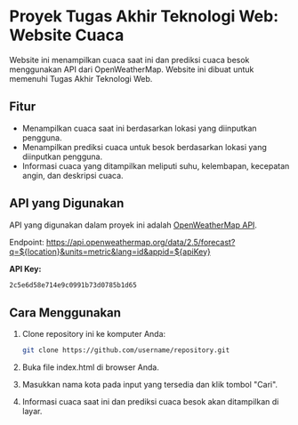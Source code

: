 # Proyek Tugas Akhir Teknologi Web: Website Cuaca

Website ini menampilkan cuaca saat ini dan prediksi cuaca besok menggunakan API dari OpenWeatherMap. Website ini dibuat untuk memenuhi Tugas Akhir Teknologi Web.

## Fitur

- Menampilkan cuaca saat ini berdasarkan lokasi yang diinputkan pengguna.
- Menampilkan prediksi cuaca untuk besok berdasarkan lokasi yang diinputkan pengguna.
- Informasi cuaca yang ditampilkan meliputi suhu, kelembapan, kecepatan angin, dan deskripsi cuaca.

## API yang Digunakan

API yang digunakan dalam proyek ini adalah [OpenWeatherMap API](https://api.openweathermap.org/data/2.5/forecast).

Endpoint: https://api.openweathermap.org/data/2.5/forecast?q=${location}&units=metric&lang=id&appid=${apiKey} 


**API Key:** 
  ```sh
2c5e6d58e714e9c0991b73d0785b1d65
```
## Cara Menggunakan

1. Clone repository ini ke komputer Anda:
   ```sh
   git clone https://github.com/username/repository.git

2. Buka file index.html di browser Anda.

3. Masukkan nama kota pada input yang tersedia dan klik tombol "Cari".

4. Informasi cuaca saat ini dan prediksi cuaca besok akan ditampilkan di layar.
